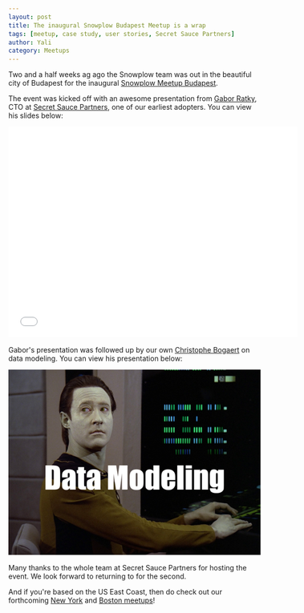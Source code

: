 ```yaml
---
layout: post
title: The inaugural Snowplow Budapest Meetup is a wrap
tags: [meetup, case study, user stories, Secret Sauce Partners]
author: Yali
category: Meetups
---
```


Two and a half weeks ag ago the Snowplow team was out in the beautiful city of Budapest for the inaugural [Snowplow Meetup Budapest][budapest-meetup].

The event was kicked off with an awesome presentation from [Gabor Ratky][gabor], CTO at [Secret Sauce Partners][secret-sauce-partners], one of our earliest adopters. You can view his slides below:

<iframe src="//slides.com/sspinc/snowplow-at-secret-sauce/embed" width="576" height="420" scrolling="no" frameborder="0" webkitallowfullscreen mozallowfullscreen allowfullscreen></iframe>

Gabor's presentation was followed up by our own [Christophe Bogaert][christophe] on data modeling. You can view his presentation below:

<!--more-->

<a href="assets/pdf/budapest-data-modeling.pdf"><img src="/assets/img/blog/2016/02/data-modeling-title-slide.png"></a>

Many thanks to the whole team at Secret Sauce Partners for hosting the event. We look forward to returning to for the second.

And if you're based on the US East Coast, then do check out our forthcoming [New York][ny-meetup] and [Boston meetups][boston-meetup]!


[budapest-meetup]: http://www.meetup.com/Snowplow-Analytics-Budapest/
[secret-sauce-partners]: http://www.secretsaucepartners.com/
[gabor]: https://www.linkedin.com/in/rgabo
[christophe]: /blog/authors/christophe/
[ny-meetup]: http://www.meetup.com/Snowplow-Analytics-New-York/events/227410376/
[boston-meetup]: http://www.meetup.com/Snowplow-Analytics-Boston/events/227411770/
